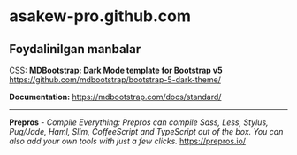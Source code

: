 # asakew-pro.github.com

## Foydalinilgan manbalar
CSS: **MDBootstrap: Dark Mode template for Bootstrap v5**
https://github.com/mdbootstrap/bootstrap-5-dark-theme/

**Documentation:**
https://mdbootstrap.com/docs/standard/		

------------
**Prepros** - _Compile Everything: Prepros can compile Sass, Less, Stylus, Pug/Jade, Haml, Slim, CoffeeScript and TypeScript out of the box. You can also add your own tools with just a few clicks._
https://prepros.io/
